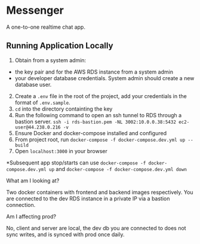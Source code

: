 # Messenger

A one-to-one realtime chat app.

## Running Application Locally

1. Obtain from a system admin:
  - the key pair and for the AWS RDS instance from a system admin
  - your developer database credentials. System admin should create a new database user.
2. Create a `.env` file in the root of the project, add your credentials in the format of `.env.sample`.
3. `cd` into the directory containting the key
4. Run the following command to open an ssh tunnel to RDS through a bastion server.
  `ssh -i rds-bastion.pem -NL 3002:10.0.0.38:5432 ec2-user@44.238.0.216 -v`
5. Ensure Docker and docker-compose installed and configured
6. From project root, run `docker-compose -f docker-compose.dev.yml up --build`
7. Open `localhost:3000` in your browser

*Subsequent app stop/starts can use `docker-compose -f docker-compose.dev.yml up` and `docker-compose -f docker-compose.dev.yml down`

What am I looking at?

Two docker containers with frontend and backend images respectively. You are connected to the dev RDS instance in a private IP via a bastion connection.

Am I affecting prod?

No, client and server are local, the dev db you are connected to does not sync writes, and is synced with prod once daily.
